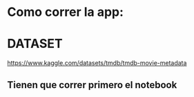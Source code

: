 # Como correr la app:

# DATASET 
https://www.kaggle.com/datasets/tmdb/tmdb-movie-metadata


## Tienen que correr primero el notebook
